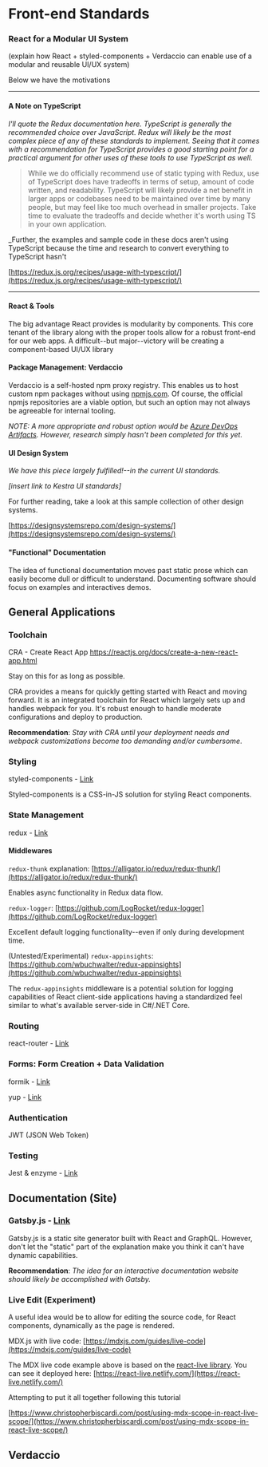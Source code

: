# Front-end Standards

### React for a Modular UI System

(explain how React + styled-components + Verdaccio can enable use of a modular
and reusable UI/UX system)

Below we have the motivations

<hr />

#### A Note on TypeScript

_I'll quote the Redux documentation here. TypeScript is generally the recommended choice over JavaScript. Redux will likely be the most complex piece of any of these standards to implement. Seeing that it comes with a recommendation for TypeScript provides a good starting point for a practical argument for other uses of these tools to use TypeScript as well._

> While we do officially recommend use of static typing with Redux, use of TypeScript does have tradeoffs in terms of setup, amount of code written, and readability. TypeScript will likely provide a net benefit in larger apps or codebases need to be maintained over time by many people, but may feel like too much overhead in smaller projects. Take time to evaluate the tradeoffs and decide whether it's worth using TS in your own application.

_Further, the examples and sample code in these docs aren't using TypeScript because the time and research to convert everything to TypeScript hasn't 

[https://redux.js.org/recipes/usage-with-typescript/](https://redux.js.org/recipes/usage-with-typescript/)

<hr />

#### React & Tools

The big advantage React provides is modularity by components. This core tenant of the library
along with the proper tools allow for a robust front-end for our web apps. A difficult--but 
major--victory will be creating a component-based UI/UX library

#### Package Management: Verdaccio

Verdaccio is a self-hosted npm proxy registry. This enables us to host custom npm packages without
using [npmjs.com](https://docs.npmjs.com/creating-and-publishing-private-packages). Of course, the
official npmjs repositories are a viable option, but such an option may not always be agreeable 
for internal tooling.

*NOTE: A more appropriate and robust option would be [Azure DevOps Artifacts](https://docs.microsoft.com/en-us/azure/devops/artifacts/get-started-npm?view=azure-devops&tabs=windows). However, research simply 
hasn't been completed for this yet.*

#### UI Design System

*We have this piece largely fulfilled!--in the current UI standards.*

*[insert link to Kestra UI standards]*

For further reading, take a look at this sample collection of other design systems.

[https://designsystemsrepo.com/design-systems/](https://designsystemsrepo.com/design-systems/)

#### "Functional" Documentation

The idea of functional documentation moves past static prose which can easily become dull or difficult to 
understand. Documenting software should focus on examples and interactives demos.

## General Applications

### Toolchain

CRA - Create React App
https://reactjs.org/docs/create-a-new-react-app.html

Stay on this for as long as possible.

CRA provides a means for quickly getting started with React and moving forward.
It is an integrated toolchain for React which largely sets up and handles
webpack for you. It's robust enough to handle moderate configurations and deploy
to production.

**Recommendation**: *Stay with CRA until your deployment needs and webpack customizations become too
demanding and/or cumbersome*.


### Styling

styled-components - [Link](https://styled-components.com/)

Styled-components is a CSS-in-JS solution for styling React components. 


### State Management

redux - [Link](https://react-redux.js.org/)

#### Middlewares

`redux-thunk` explanation: [https://alligator.io/redux/redux-thunk/](https://alligator.io/redux/redux-thunk/)

Enables async functionality in Redux data flow.

`redux-logger`: [https://github.com/LogRocket/redux-logger](https://github.com/LogRocket/redux-logger)

Excellent default logging functionality--even if only during development time.

(Untested/Experimental) `redux-appinsights`: [https://github.com/wbuchwalter/redux-appinsights](https://github.com/wbuchwalter/redux-appinsights)

The `redux-appinsights` middleware is a potential solution for logging capabilities of React client-side applications having a standardized feel similar to what's available server-side in C#/.NET Core.

### Routing

react-router - [Link](https://reacttraining.com/react-router/)


### Forms: Form Creation + Data Validation

formik - [Link](https://github.com/jaredpalmer/formik)

yup - [Link](https://github.com/jquense/yup)


### Authentication
JWT (JSON Web Token)

### Testing

Jest & enzyme - [Link](https://create-react-app.dev/docs/running-tests/)


## Documentation (Site)

### Gatsby.js - [Link](https://www.gatsbyjs.org/)

Gatsby.js is a static site generator built with React and GraphQL. However, don't
let the "static" part of the explanation make you think it can't have dynamic
capabilities.

**Recommendation**: *The idea for an interactive documentation website should
likely be accomplished with Gatsby.*

### Live Edit (Experiment)

A useful idea would be to allow for editing the source code, for React components,
dynamically as the page is rendered.

MDX.js with live code: [https://mdxjs.com/guides/live-code](https://mdxjs.com/guides/live-code)

The MDX live code example above is based on the [react-live library](https://github.com/FormidableLabs/react-live). You can see it deployed here: [https://react-live.netlify.com/](https://react-live.netlify.com/)

Attempting to put it all together following this tutorial

[https://www.christopherbiscardi.com/post/using-mdx-scope-in-react-live-scope/](https://www.christopherbiscardi.com/post/using-mdx-scope-in-react-live-scope/)


## Verdaccio